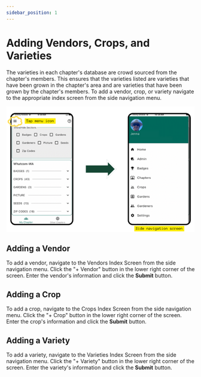 ```yaml
---
sidebar_position: 1
---
```


# Adding Vendors, Crops, and Varieties

The varieties in each chapter's database are crowd sourced from the chapter's members.  This ensures that the varieties listed are varieties that have been grown in the chapter's area and are varieties that have been grown by the chapter's members.  To add a vendor, crop, or variety navigate to the appropriate index screen from the side navigation menu.

<img width="600" src="/img/user-guide/locate-home.png"/>

## Adding a Vendor

To add a vendor, navigate to the Vendors Index Screen from the side navigation menu.  Click the "+ Vendor" button in the lower right corner of the screen.  Enter the vendor's information and click the **Submit** button.

## Adding a Crop

To add a crop, navigate to the Crops Index Screen from the side navigation menu.  Click the "+ Crop" button in the lower right corner of the screen.  Enter the crop's information and click the **Submit** button. 

## Adding a Variety

To add a variety, navigate to the Varieties Index Screen from the side navigation menu.  Click the "+ Variety" button in the lower right corner of the screen.  Enter the variety's information and click the **Submit** button.